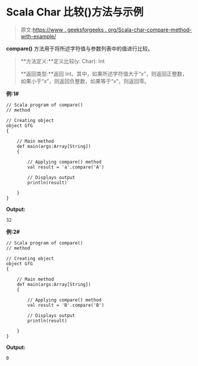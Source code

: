 # Scala Char 比较()方法与示例

> 原文:[https://www . geeksforgeeks . org/Scala-char-compare-method-with-example/](https://www.geeksforgeeks.org/scala-char-compare-method-with-example/)

**compare()** 方法用于将所述字符值与参数列表中的值进行比较。

> **方法定义:**定义比较(y: Char): Int
> 
> **返回类型:**返回 Int。其中，如果所述字符值大于“x”，则返回正整数，如果小于“x”，则返回负整数，如果等于“x”，则返回零。

**例:1#**

```
// Scala program of compare()
// method

// Creating object
object GfG
{ 

    // Main method
    def main(args:Array[String])
    {

        // Applying compare() method 
        val result = 'a'.compare('A')

        // Displays output
        println(result)

    }
} 
```

**Output:**

```
32

```

**例:2#**

```
// Scala program of compare()
// method

// Creating object
object GfG
{ 

    // Main method
    def main(args:Array[String])
    {

        // Applying compare() method
        val result = 'B'.compare('B')

        // Displays output
        println(result)

    }
} 
```

**Output:**

```
0

```